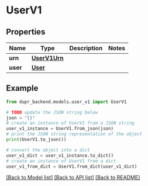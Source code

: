 # UserV1


## Properties

Name | Type | Description | Notes
------------ | ------------- | ------------- | -------------
**urn** | [**UserV1Urn**](UserV1Urn.md) |  | 
**user** | [**User**](User.md) |  | 

## Example

```python
from dupr_backend.models.user_v1 import UserV1

# TODO update the JSON string below
json = "{}"
# create an instance of UserV1 from a JSON string
user_v1_instance = UserV1.from_json(json)
# print the JSON string representation of the object
print(UserV1.to_json())

# convert the object into a dict
user_v1_dict = user_v1_instance.to_dict()
# create an instance of UserV1 from a dict
user_v1_from_dict = UserV1.from_dict(user_v1_dict)
```
[[Back to Model list]](../README.md#documentation-for-models) [[Back to API list]](../README.md#documentation-for-api-endpoints) [[Back to README]](../README.md)


